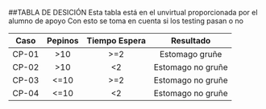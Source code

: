 ##TABLA DE DESICIÓN 
Esta tabla está en el unvirtual proporcionada por el alumno de apoyo
Con esto se toma en cuenta si los testing pasan o no

| Caso | Pepinos | Tiempo Espera | Resultado       |
|:----:|:-------:|:-------------:|:---------------:|
|CP-01 | >10     | >=2    	 |Estomago gruñe   |
|CP-02 | >10     | <2    	 |Estomago no gruñe| 
|CP-03 | <=10    | >=2    	 |Estomago no gruñe| 
|CP-04 | <=10    | <2    	 |Estomago no gruñe| 
